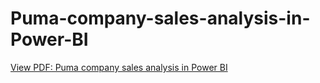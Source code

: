 # Puma-company-sales-analysis-in-Power-BI

[View PDF: Puma company sales analysis in Power BI](./Proiect%20de%20analiză%20a%20vânzărilor%20companiei%20Puma.pdf)
